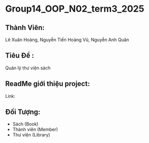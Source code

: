 # Group14_OOP_N02_term3_2025 

## Thành Viên:
Lê Xuân Hoàng, Nguyễn Tiến Hoàng Vũ, Nguyễn Anh Quân

## Tiêu Đề :

Quản lý thư viện sách

## ReadMe giới thiệu project:
Link: 

## Đối Tượng:
- Sách (Book)
- Thành viên (Member)
- Thư viện (Library)
